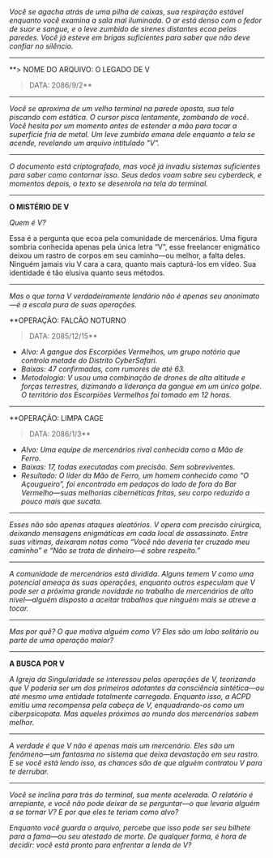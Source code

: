 _Você se agacha atrás de uma pilha de caixas, sua respiração estável enquanto você examina a sala mal iluminada. O ar está denso com o fedor de suor e sangue, e o leve zumbido de sirenes distantes ecoa pelas paredes. Você já esteve em brigas suficientes para saber que não deve confiar no silêncio._

---

\*\*> NOME DO ARQUIVO: O LEGADO DE V

> DATA: 2086/9/2\*\*

---

_Você se aproxima de um velho terminal na parede oposta, sua tela piscando com estática. O cursor pisca lentamente, zombando de você. Você hesita por um momento antes de estender a mão para tocar a superfície fria de metal. Um leve zumbido emana dele enquanto a tela se acende, revelando um arquivo intitulado "V"._

---

_O documento está criptografado, mas você já invadiu sistemas suficientes para saber como contornar isso. Seus dedos voam sobre seu cyberdeck, e momentos depois, o texto se desenrola na tela do terminal._

---

**O MISTÉRIO DE V**

_Quem é V?_

Essa é a pergunta que ecoa pela comunidade de mercenários. Uma figura sombria conhecida apenas pela única letra “V”, esse freelancer enigmático deixou um rastro de corpos em seu caminho—ou melhor, a falta deles. Ninguém jamais viu V cara a cara, quanto mais capturá-los em vídeo. Sua identidade é tão elusiva quanto seus métodos.

---

_Mas o que torna V verdadeiramente lendário não é apenas seu anonimato—é a escala pura de suas operações._

\*\*OPERAÇÃO: FALCÃO NOTURNO

> DATA: 2085/12/15\*\*

- _Alvo: A gangue dos Escorpiões Vermelhos, um grupo notório que controla metade do Distrito CyberSafari._
- _Baixas: 47 confirmadas, com rumores de até 63._
- _Metodologia: V usou uma combinação de drones de alta altitude e forças terrestres, dizimando a liderança da gangue em um único golpe. O território dos Escorpiões Vermelhos foi tomado em 12 horas._

---

\*\*OPERAÇÃO: LIMPA CAGE

> DATA: 2086/1/3\*\*

- _Alvo: Uma equipe de mercenários rival conhecida como a Mão de Ferro._
- _Baixas: 17, todas executadas com precisão. Sem sobreviventes._
- _Resultado: O líder da Mão de Ferro, um homem conhecido como “O Açougueiro”, foi encontrado em pedaços do lado de fora do Bar Vermelho—suas melhorias cibernéticas fritas, seu corpo reduzido a pouco mais que sucata._

---

_Esses não são apenas ataques aleatórios. V opera com precisão cirúrgica, deixando mensagens enigmáticas em cada local de assassinato. Entre suas vítimas, deixaram notas como “Você não deveria ter cruzado meu caminho” e “Não se trata de dinheiro—é sobre respeito.”_

---

_A comunidade de mercenários está dividida. Alguns temem V como uma potencial ameaça às suas operações, enquanto outros especulam que V pode ser a próxima grande novidade no trabalho de mercenários de alto nível—alguém disposto a aceitar trabalhos que ninguém mais se atreve a tocar._

---

_Mas por quê? O que motiva alguém como V? Eles são um lobo solitário ou parte de uma operação maior?_

---

**A BUSCA POR V**

_A Igreja da Singularidade se interessou pelas operações de V, teorizando que V poderia ser um dos primeiros adotantes da consciência sintética—ou até mesmo uma entidade totalmente carregada. Enquanto isso, a ACPD emitiu uma recompensa pela cabeça de V, enquadrando-os como um ciberpsicopata. Mas aqueles próximos ao mundo dos mercenários sabem melhor._

---

_A verdade é que V não é apenas mais um mercenário. Eles são um fenômeno—um fantasma no sistema que deixa devastação em seu rastro. E se você está lendo isso, as chances são de que alguém contratou V para te derrubar._

---

_Você se inclina para trás do terminal, sua mente acelerada. O relatório é arrepiante, e você não pode deixar de se perguntar—o que levaria alguém a se tornar V? E por que eles te teriam como alvo?_

_Enquanto você guarda o arquivo, percebe que isso pode ser seu bilhete para a fama—ou seu atestado de morte. De qualquer forma, é hora de decidir: você está pronto para enfrentar a lenda de V?_
